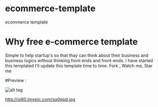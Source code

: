 # ecommerce-template
ecommerce template
# Why free e-commerce template
Simple to help startup's so that thay can think about their business and business logics without thinking front ends and front-ends.
I have started this templated I'll update this template time to time. 
Fork , Watch me, Star me

#Preview :

![alt tag](http://oi60.tinypic.com/sq0epd.jpg)

http://oi60.tinypic.com/sq0epd.jpg

